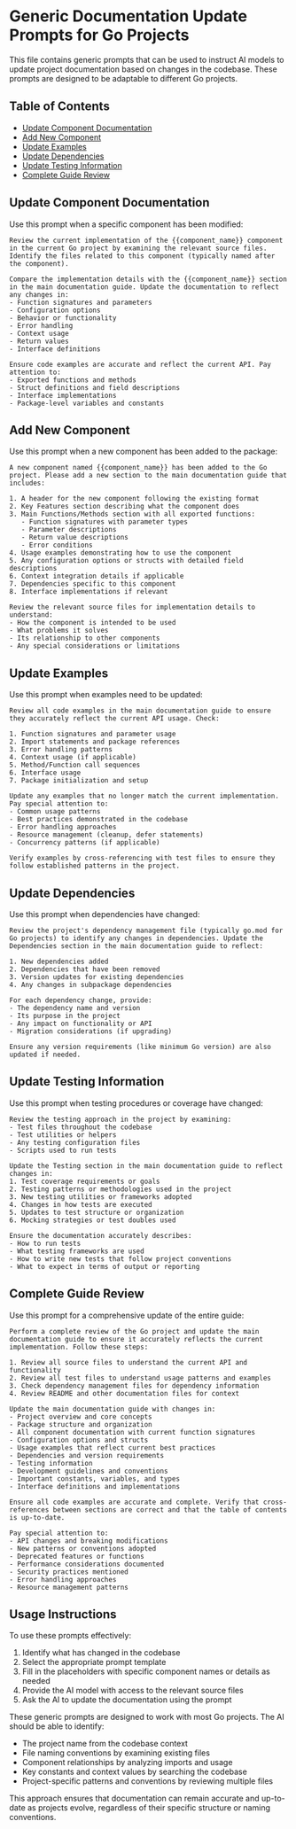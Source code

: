 # Generic Documentation Update Prompts for Go Projects

This file contains generic prompts that can be used to instruct AI models to update project documentation based on changes in the codebase. These prompts are designed to be adaptable to different Go projects.

## Table of Contents
- [Update Component Documentation](#update-component-documentation)
- [Add New Component](#add-new-component)
- [Update Examples](#update-examples)
- [Update Dependencies](#update-dependencies)
- [Update Testing Information](#update-testing-information)
- [Complete Guide Review](#complete-guide-review)

## Update Component Documentation

Use this prompt when a specific component has been modified:

```
Review the current implementation of the {{component_name}} component in the current Go project by examining the relevant source files. Identify the files related to this component (typically named after the component).

Compare the implementation details with the {{component_name}} section in the main documentation guide. Update the documentation to reflect any changes in:
- Function signatures and parameters
- Configuration options
- Behavior or functionality
- Error handling
- Context usage
- Return values
- Interface definitions

Ensure code examples are accurate and reflect the current API. Pay attention to:
- Exported functions and methods
- Struct definitions and field descriptions
- Interface implementations
- Package-level variables and constants
```

## Add New Component

Use this prompt when a new component has been added to the package:

```
A new component named {{component_name}} has been added to the Go project. Please add a new section to the main documentation guide that includes:

1. A header for the new component following the existing format
2. Key Features section describing what the component does
3. Main Functions/Methods section with all exported functions:
   - Function signatures with parameter types
   - Parameter descriptions
   - Return value descriptions
   - Error conditions
4. Usage examples demonstrating how to use the component
5. Any configuration options or structs with detailed field descriptions
6. Context integration details if applicable
7. Dependencies specific to this component
8. Interface implementations if relevant

Review the relevant source files for implementation details to understand:
- How the component is intended to be used
- What problems it solves
- Its relationship to other components
- Any special considerations or limitations
```

## Update Examples

Use this prompt when examples need to be updated:

```
Review all code examples in the main documentation guide to ensure they accurately reflect the current API usage. Check:

1. Function signatures and parameter usage
2. Import statements and package references
3. Error handling patterns
4. Context usage (if applicable)
5. Method/Function call sequences
6. Interface usage
7. Package initialization and setup

Update any examples that no longer match the current implementation. Pay special attention to:
- Common usage patterns
- Best practices demonstrated in the codebase
- Error handling approaches
- Resource management (cleanup, defer statements)
- Concurrency patterns (if applicable)

Verify examples by cross-referencing with test files to ensure they follow established patterns in the project.
```

## Update Dependencies

Use this prompt when dependencies have changed:

```
Review the project's dependency management file (typically go.mod for Go projects) to identify any changes in dependencies. Update the Dependencies section in the main documentation guide to reflect:

1. New dependencies added
2. Dependencies that have been removed
3. Version updates for existing dependencies
4. Any changes in subpackage dependencies

For each dependency change, provide:
- The dependency name and version
- Its purpose in the project
- Any impact on functionality or API
- Migration considerations (if upgrading)

Ensure any version requirements (like minimum Go version) are also updated if needed.
```

## Update Testing Information

Use this prompt when testing procedures or coverage have changed:

```
Review the testing approach in the project by examining:
- Test files throughout the codebase
- Test utilities or helpers
- Any testing configuration files
- Scripts used to run tests

Update the Testing section in the main documentation guide to reflect changes in:
1. Test coverage requirements or goals
2. Testing patterns or methodologies used in the project
3. New testing utilities or frameworks adopted
4. Changes in how tests are executed
5. Updates to test structure or organization
6. Mocking strategies or test doubles used

Ensure the documentation accurately describes:
- How to run tests
- What testing frameworks are used
- How to write new tests that follow project conventions
- What to expect in terms of output or reporting
```

## Complete Guide Review

Use this prompt for a comprehensive update of the entire guide:

```
Perform a complete review of the Go project and update the main documentation guide to ensure it accurately reflects the current implementation. Follow these steps:

1. Review all source files to understand the current API and functionality
2. Review all test files to understand usage patterns and examples
3. Check dependency management files for dependency information
4. Review README and other documentation files for context

Update the main documentation guide with changes in:
- Project overview and core concepts
- Package structure and organization
- All component documentation with current function signatures
- Configuration options and structs
- Usage examples that reflect current best practices
- Dependencies and version requirements
- Testing information
- Development guidelines and conventions
- Important constants, variables, and types
- Interface definitions and implementations

Ensure all code examples are accurate and complete. Verify that cross-references between sections are correct and that the table of contents is up-to-date.

Pay special attention to:
- API changes and breaking modifications
- New patterns or conventions adopted
- Deprecated features or functions
- Performance considerations documented
- Security practices mentioned
- Error handling approaches
- Resource management patterns
```

## Usage Instructions

To use these prompts effectively:

1. Identify what has changed in the codebase
2. Select the appropriate prompt template
3. Fill in the placeholders with specific component names or details as needed
4. Provide the AI model with access to the relevant source files
5. Ask the AI to update the documentation using the prompt

These generic prompts are designed to work with most Go projects. The AI should be able to identify:
- The project name from the codebase context
- File naming conventions by examining existing files
- Component relationships by analyzing imports and usage
- Key constants and context values by searching the codebase
- Project-specific patterns and conventions by reviewing multiple files

This approach ensures that documentation can remain accurate and up-to-date as projects evolve, regardless of their specific structure or naming conventions.